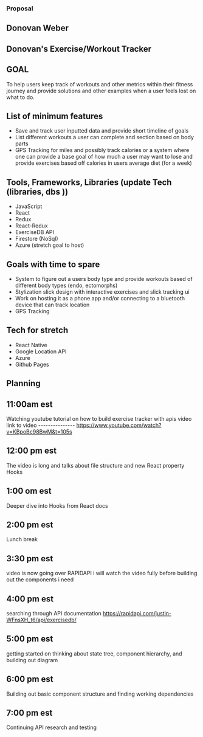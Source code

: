 ### Proposal 
## Donovan Weber

## Donovan's Exercise/Workout Tracker

## GOAL
To help users keep track of workouts and other metrics within their fitness journey and provide solutions and other examples when a user feels lost on what to do.

## List of minimum features
* Save and track user inputted data and provide short timeline of goals 
* List different workouts a user can complete and section based on body parts
* GPS Tracking for miles and possibly track calories or a system where one can provide a base goal of how much a user may want to lose and provide exercises based off calories in users average diet (for a week)

## Tools, Frameworks, Libraries (update Tech (libraries, dbs ))
* JavaScript
* React
* Redux
* React-Redux
* ExerciseDB API
* Firestore (NoSql)
* Azure (stretch goal to host)

## Goals with time to spare 
* System to figure out a users body type and provide workouts based of different body types (endo, ectomorphs)
* Stylization slick design with interactive exercises and slick tracking ui
* Work on hosting it as a phone app and/or connecting to a bluetooth device that can track location 
* GPS Tracking 
## Tech for stretch 
* React Native
* Google Location API 
* Azure 
* Github Pages 
## Planning 

## 11:00am est
Watching youtube tutorial on how to build exercise tracker with apis video 
link to video ---------------
https://www.youtube.com/watch?v=KBpoBc98BwM&t=105s
## 12:00 pm est 
The video is long and talks about file structure and new React property Hooks 

## 1:00 om est
Deeper dive into Hooks from React docs 

## 2:00 pm est
Lunch break

## 3:30 pm est 
video is now going over RAPIDAPI i will watch the video fully before building out the components i need 

## 4:00 pm est 
searching through API documentation 
https://rapidapi.com/justin-WFnsXH_t6/api/exercisedb/

## 5:00 pm est 
getting started on thinking about state tree, component hierarchy, and building out diagram 

## 6:00 pm est 
Building out basic component structure and finding working dependencies

## 7:00 pm est 
Continuing API research and testing 